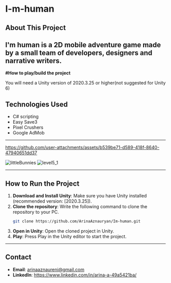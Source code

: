 # I-m-human

## About This Project

  I'm human is a 2D mobile adventure game made by a small team of developers, designers and narrative writers.
---

**#How to play/build the project**

  You will need a Unity version of 2020.3.25 or higher(not suggested for Unity 6)


## Technologies Used
- C# scripting
- Easy Save3
- Pixel Crushers
- Google AdMob

---

https://github.com/user-attachments/assets/b539be71-d589-418f-8640-47940651dd37

![littleBunnies](https://github.com/user-attachments/assets/dd58c427-a407-41fd-b61a-cb06f12b530b)
![level5_1](https://github.com/user-attachments/assets/346d3628-98bd-4c7a-b8ec-cacc3a18e093)

---

## How to Run the Project

1. **Download and Install Unity**: Make sure you have Unity installed (recommended version: [2020.3.25]).
2. **Clone the repository**: Write the following command to clone the repository to your PC.
    ```bash
    git clone https://github.com/ArinaAznauryan/Im-human.git
    ```
3. **Open in Unity**: Open the cloned project in Unity.
4. **Play**: Press Play in the Unity editor to start the project.

---

## Contact
- **Email**: arinaaznaureni@gmail.com
- **LinkedIn**: https://www.linkedin.com/in/arina-a-49a5421ba/
